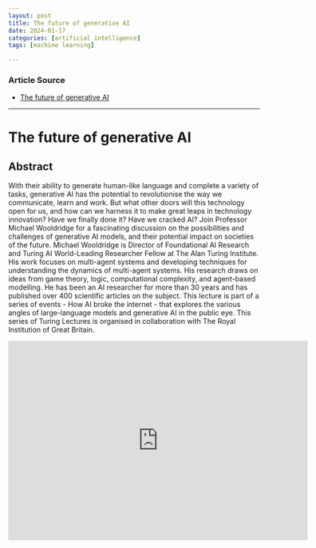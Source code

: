 ```yaml
---
layout: post
title: The future of generative AI 
date: 2024-01-17
categories: [artificial intelligence]
tags: [machine learning]

---
```


### Article Source

* [The future of generative AI](https://www.youtube.com/watch?v=2kSl0xkq2lM)

---

# The future of generative AI 


## Abstract

With their ability to generate human-like language and complete a variety of tasks, generative AI has the potential to revolutionise the way we communicate, learn and work. But what other doors will this technology open for us, and how can we harness it to make great leaps in technology innovation? Have we finally done it? Have we cracked AI?
Join Professor Michael Wooldridge for a fascinating discussion on the possibilities and challenges of generative AI models, and their potential impact on societies of the future. 
Michael Wooldridge is Director of Foundational AI Research and Turing AI World-Leading Researcher Fellow at The Alan Turing Institute. His work focuses on multi-agent systems and developing techniques for understanding the dynamics of multi-agent systems. His research draws on ideas from game theory, logic, computational complexity, and agent-based modelling. He has been an AI researcher for more than 30 years and has published over 400 scientific articles on the subject.
This lecture is part of a series of events - How AI broke the internet - that explores the various angles of large-language models and generative AI in the public eye.
This series of Turing Lectures is organised in collaboration with The Royal Institution of Great Britain.


<iframe width="600" height="400" src="https://www.youtube.com/embed/2kSl0xkq2lM?si=_fDW2u8j4Vd6mw-i" title="YouTube video player" frameborder="0" allow="accelerometer; autoplay; clipboard-write; encrypted-media; gyroscope; picture-in-picture; web-share" allowfullscreen></iframe>